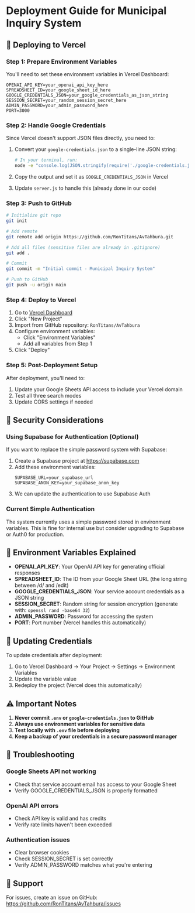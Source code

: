 # Deployment Guide for Municipal Inquiry System

## 🚀 Deploying to Vercel

### Step 1: Prepare Environment Variables

You'll need to set these environment variables in Vercel Dashboard:

```
OPENAI_API_KEY=your_openai_api_key_here
SPREADSHEET_ID=your_google_sheet_id_here
GOOGLE_CREDENTIALS_JSON=your_google_credentials_as_json_string
SESSION_SECRET=your_random_session_secret_here
ADMIN_PASSWORD=your_admin_password_here
PORT=3000
```

### Step 2: Handle Google Credentials

Since Vercel doesn't support JSON files directly, you need to:

1. Convert your `google-credentials.json` to a single-line JSON string:
   ```bash
   # In your terminal, run:
   node -e "console.log(JSON.stringify(require('./google-credentials.json')))"
   ```

2. Copy the output and set it as `GOOGLE_CREDENTIALS_JSON` in Vercel

3. Update `server.js` to handle this (already done in our code)

### Step 3: Push to GitHub

```bash
# Initialize git repo
git init

# Add remote
git remote add origin https://github.com/RonTitans/AvTahbura.git

# Add all files (sensitive files are already in .gitignore)
git add .

# Commit
git commit -m "Initial commit - Municipal Inquiry System"

# Push to GitHub
git push -u origin main
```

### Step 4: Deploy to Vercel

1. Go to [Vercel Dashboard](https://vercel.com/dashboard)
2. Click "New Project"
3. Import from GitHub repository: `RonTitans/AvTahbura`
4. Configure environment variables:
   - Click "Environment Variables"
   - Add all variables from Step 1
5. Click "Deploy"

### Step 5: Post-Deployment Setup

After deployment, you'll need to:

1. Update your Google Sheets API access to include your Vercel domain
2. Test all three search modes
3. Update CORS settings if needed

## 🔐 Security Considerations

### Using Supabase for Authentication (Optional)

If you want to replace the simple password system with Supabase:

1. Create a Supabase project at https://supabase.com
2. Add these environment variables:
   ```
   SUPABASE_URL=your_supabase_url
   SUPABASE_ANON_KEY=your_supabase_anon_key
   ```
3. We can update the authentication to use Supabase Auth

### Current Simple Authentication

The system currently uses a simple password stored in environment variables. This is fine for internal use but consider upgrading to Supabase or Auth0 for production.

## 📝 Environment Variables Explained

- **OPENAI_API_KEY**: Your OpenAI API key for generating official responses
- **SPREADSHEET_ID**: The ID from your Google Sheet URL (the long string between /d/ and /edit)
- **GOOGLE_CREDENTIALS_JSON**: Your service account credentials as a JSON string
- **SESSION_SECRET**: Random string for session encryption (generate with: `openssl rand -base64 32`)
- **ADMIN_PASSWORD**: Password for accessing the system
- **PORT**: Port number (Vercel handles this automatically)

## 🔄 Updating Credentials

To update credentials after deployment:

1. Go to Vercel Dashboard → Your Project → Settings → Environment Variables
2. Update the variable value
3. Redeploy the project (Vercel does this automatically)

## ⚠️ Important Notes

1. **Never commit `.env` or `google-credentials.json` to GitHub**
2. **Always use environment variables for sensitive data**
3. **Test locally with `.env` file before deploying**
4. **Keep a backup of your credentials in a secure password manager**

## 🐛 Troubleshooting

### Google Sheets API not working
- Check that service account email has access to your Google Sheet
- Verify GOOGLE_CREDENTIALS_JSON is properly formatted

### OpenAI API errors
- Check API key is valid and has credits
- Verify rate limits haven't been exceeded

### Authentication issues
- Clear browser cookies
- Check SESSION_SECRET is set correctly
- Verify ADMIN_PASSWORD matches what you're entering

## 📧 Support

For issues, create an issue on GitHub: https://github.com/RonTitans/AvTahbura/issues